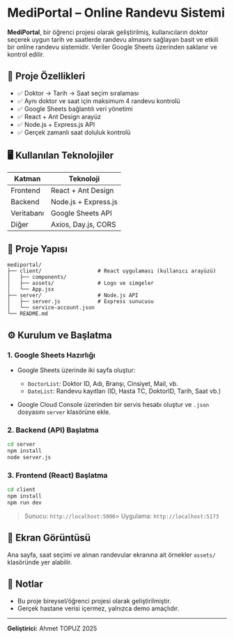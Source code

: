 # MediPortal – Online Randevu Sistemi

**MediPortal**, bir öğrenci projesi olarak geliştirilmiş, kullanıcıların doktor seçerek uygun tarih ve saatlerde randevu almasını sağlayan basit ve etkili bir online randevu sistemidir. Veriler Google Sheets üzerinden saklanır ve kontrol edilir.

## 🚀 Proje Özellikleri

- ✅ Doktor → Tarih → Saat seçim sıralaması
- ✅ Aynı doktor ve saat için maksimum 4 randevu kontrolü
- ✅ Google Sheets bağlantılı veri yönetimi
- ✅ React + Ant Design arayüz
- ✅ Node.js + Express.js API
- ✅ Gerçek zamanlı saat doluluk kontrolü

## 🖥️ Kullanılan Teknolojiler

| Katman     | Teknoloji            |
| ---------- | -------------------- |
| Frontend   | React + Ant Design   |
| Backend    | Node.js + Express.js |
| Veritabanı | Google Sheets API    |
| Diğer      | Axios, Day.js, CORS  |

## 📁 Proje Yapısı

```
mediportal/
├── client/                  # React uygulaması (kullanıcı arayüzü)
│   ├── components/
│   ├── assets/              # Logo ve simgeler
│   └── App.jsx
├── server/                  # Node.js API
│   ├── server.js            # Express sunucusu
│   └── service-account.json
└── README.md
```

## ⚙️ Kurulum ve Başlatma

### 1. Google Sheets Hazırlığı

- Google Sheets üzerinde iki sayfa oluştur:

  - `DoctorList`: Doktor ID, Adı, Branşı, Cinsiyet, Mail, vb.
  - `DateList`: Randevu kayıtları (ID, Hasta TC, DoktorID, Tarih, Saat vb.)

- Google Cloud Console üzerinden bir servis hesabı oluştur ve `.json` dosyasını `server` klasörüne ekle.

### 2. Backend (API) Başlatma

```bash
cd server
npm install
node server.js
```

### 3. Frontend (React) Başlatma

```bash
cd client
npm install
npm run dev
```

> Sunucu: `http://localhost:5000`> Uygulama: `http://localhost:5173`

## 📸 Ekran Görüntüsü

Ana sayfa, saat seçimi ve alınan randevular ekranına ait örnekler `assets/` klasöründe yer alabilir.

## 📌 Notlar

- Bu proje bireysel/öğrenci projesi olarak geliştirilmiştir.
- Gerçek hastane verisi içermez, yalnızca demo amaçlıdır.

---

**Geliştirici:** Ahmet TOPUZ  2025
